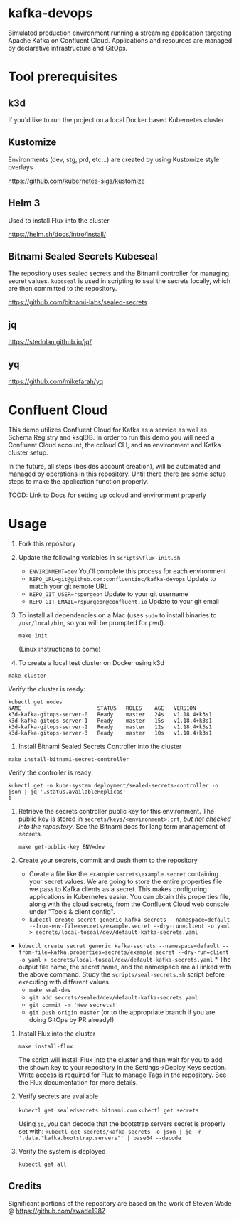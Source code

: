 # kafka-devops

Simulated production environment running a streaming application targeting Apache Kafka on Confluent Cloud.
Applications and resources are managed by declarative infrastructure and GitOps.

# Tool prerequisites

## k3d
If you'd like to run the project on a local Docker based Kubernetes cluster

## Kustomize
Environments (dev, stg, prd, etc...) are created by using Kustomize style overlays

https://github.com/kubernetes-sigs/kustomize

## Helm 3
Used to install Flux into the cluster

https://helm.sh/docs/intro/install/

## Bitnami Sealed Secrets Kubeseal
The repository uses sealed secrets and the Bitnami controller for managing secret values. `kubeseal` is used in scripting to seal the secrets locally, which are then committed to the repository.

https://github.com/bitnami-labs/sealed-secrets

## jq
https://stedolan.github.io/jq/

## yq
https://github.com/mikefarah/yq

# Confluent Cloud

This demo utilizes Confluent Cloud for Kafka as a service as well as Schema Registry and ksqlDB. In order to run this demo you will need a Confluent Cloud account, the ccloud CLI, and an environment and Kafka cluster setup. 

In the future, all steps (besides account creation), will be automated and managed by operations in this repository. Until there there are some setup steps to make the application function properly.

TOOD: Link to Docs for setting up ccloud and environment properly

# Usage 

1. Fork this repository

1. Update the following variables in `scripts\flux-init.sh`

	* `ENVIRONMENT=dev` You'll complete this process for each environment
	* `REPO_URL=git@github.com:confluentinc/kafka-devops` Update to match your git remote URL
	* `REPO_GIT_USER=rspurgeon` Update to your git username
	* `REPO_GIT_EMAIL=rspurgeon@confluent.io` Update to your git email

1. To install all dependencies on a Mac (uses `sudo` to install binaries to `/usr/local/bin`, so you will be prompted for pwd).

	`make init`

	(Linux instructions to come)

1. To create a local test cluster on Docker using k3d

  `make cluster`

  Verify the cluster is ready:
  ```
  kubectl get nodes
  NAME                        STATUS   ROLES    AGE   VERSION
  k3d-kafka-gitops-server-0   Ready    master   24s   v1.18.4+k3s1
  k3d-kafka-gitops-server-1   Ready    master   15s   v1.18.4+k3s1
  k3d-kafka-gitops-server-2   Ready    master   12s   v1.18.4+k3s1
  k3d-kafka-gitops-server-3   Ready    master   10s   v1.18.4+k3s1 
  ```

1. Install Bitnami Sealed Secrets Controller into the cluster

  `make install-bitnami-secret-controller`
  
  Verify the controller is ready:

  ```
  kubectl get -n kube-system deployment/sealed-secrets-controller -o json | jq '.status.availableReplicas'
  1
  ```

1. Retrieve the secrets controller public key for this environment. The public key is stored in `secrets/keys/<environment>.crt`, _but not checked into the repository_.  See the Bitnami docs for long term management of secrets.

	 `make get-public-key ENV=dev`

1. Create your secrets, commit and push them to the repository

	* Create a file like the example `secrets\example.secret` containing your secret values. We are going to store the entire properties file we pass to Kafka clients as a secret. This makes configuring applications in Kubernetes easier. You can obtain this properties file, along with the cloud secrets, from the Confluent Cloud web console under "Tools & client config".
	* `kubectl create secret generic kafka-secrets --namespace=default --from-env-file=secrets/example.secret --dry-run=client -o yaml > secrets/local-toseal/dev/default-kafka-secrets.yaml`
  * `kubectl create secret generic kafka-secrets --namespace=default --from-file=kafka.properties=secrets/example.secret --dry-run=client -o yaml > secrets/local-toseal/dev/default-kafka-secrets.yaml`
		* The output file name, the secret name, and the namespace are all linked with the above command. Study the `scripts/seal-secrets.sh` script before executing with different values.
	* `make seal-dev`
	* `git add secrets/sealed/dev/default-kafka-secrets.yaml`
	* `git commit -m 'New secrets!'`
	* `git push origin master` (or to the appropriate branch if you are doing GitOps by PR already!)

1. Install Flux into the cluster

	`make install-flux`

	The script will install Flux into the cluster and then wait for you to add the shown key to your repository in the Settings->Deploy Keys section. Write access is required for Flux to manage Tags in the repository.  See the Flux documentation for more details.

1. Verify secrets are available

	`kubectl get sealedsecrets.bitnami.com`
	`kubectl get secrets`

	Using `jq`, you can decode that the bootstrap servers secret is properly set with:
	`kubectl get secrets/kafka-secrets -o json | jq -r '.data."kafka.bootstrap.servers"' | base64 --decode`

1. Verify the system is deployed

	 `kubectl get all`

## Credits
Significant portions of the repository are based on the work of Steven Wade @ https://github.com/swade1987

